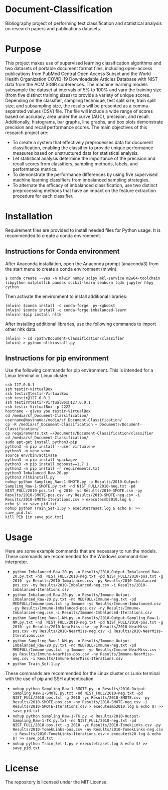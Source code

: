 # Document-Classification

Bibliography project of performing text classification and statistical analysis on research papers and publications datasets.

# Purpose
This project makes use of supervised learning classification algorithms and two datasets of portable document format files, including open-access publications from PubMed Central Open Access Subset and the World Health Organization COVID-19 Downloadable Articles Database with NIST data from the ACM  SIGIR conferences. The machine learning models subsample the dataset at intervals of 5% to 100% and vary the training size (from five distinct training sizes) to provide a variety of unique scores. Depending on the classifier, sampling technique, test split size, train split size, and subsampling size, the results will be presented as a comma-separated values (CSV) file. The file will include a wide range of scores based on accuracy, area under the curve (AUC), precision, and recall. Additionally, histograms, bar graphs, line graphs, and box plots demonstrate precision and recall performance scores. 
The main objectives of this research project are: 
* To create a system that effectively preprocesses data for document classification, enabling the classifier to provide unique performance measures based on unstructured data for statistical analysis. 
* Let statistical analysis determine the importance of the precision and recall scores from classifiers, sampling methods, labels, and performance metrics.
* To demonstrate the performance differences by using five supervised machine learning classifiers from imbalanced sampling strategies.
* To alternate the efficacy of imbalanced classification, use two distinct preprocessing methods that have an impact on the feature extraction procedure for each classifier.

# Installation
Requirement files are provided to install needed files for Python usage. It is recommended to create a conda environment. 
## Instructions for Conda environment
After Anaconda installation, open the Anaconda prompt (anaconda3) from the start menu to create a conda environment (mlwin): 

    $ conda create --yes -n mlwin numpy scipy mkl-service m2w64-toolchain libpython matplotlib pandas scikit-learn seaborn tqdm jupyter h5py cython

Then activate the environment to install additional libraries:

```$ activate mlwin
(mlwin) $conda install -c conda-forge  py-xgboost
(mlwin) $conda install -c conda-forge imbalanced-learn
(mlwin) $pip install nltk
```
After installing additional libraries, use the following commands to import other nltk data. 
```
(mlwin) > cd /path/Document-Classification/classifier
(mlwin) > python nltkinstall.py
```

## Instructions for pip environment
Use the following commands for pip environment. This is intended for a Linux terminal or Linux cluster.
```
ssh 127.0.0.1
ssh testir-VirtualBox
ssh testir@testir-VirtualBox
ssh testir@127.0.0.1
ssh testir@testir-VirtualBox@127.0.0.1
ssh testir-VirtualBox -p 2222
hostname - gives you testir-VirtualBox 
cd /media/sf_Document-Classification/
username@hostname:/media/sf_Document-Classification/
cp -R /media/sf_Document-Classification ~ Documents/Document-Classification/
cp requirements.txt ~/Documents/Document-Classification/classifier
cd /media/sf_Document-Classification/
sudo apt-get install python3-pip
python3 -m pip install --user virtualenv
python3 -m venv venv
source env/bin/activate
python3 -m pip install <package>
python3 -m pip install xgboost==1.7.1
python3 -m pip install -r requirements.txt
python3 Imbalanced_Raw-20.py
python3 nltkinstall.py
nohup python Sampling_Raw-1-SMOTE.py -o Results/2010-Output-Sampling_Raw-1-SMOTE.py.txt -nd NIST_FULL/2010-neg.txt -pd NIST_FULL/2010-pos.txt -g 2010 -yc Results/2010-SMOTE.csv -py Results/2010-SMOTE-pos.csv -ny Results/2010-SMOTE-neg.csv -i Results/2010-SMOTE-Iterations.csv > executesmb2010.log &
echo $! >> save_pid.txt
nohup python Train_Set-1.py > executetraset.log & echo $! >> save_pid.txt
kill PID [in save_pid.txt]
```

# Usage
Here are some example commands that are necessary to run the models.
These commands are recommended for the Windows command-line interpreter. 
 - `python Imbalanced_Raw-20.py -o Results/2010-Output-Imbalanced_Raw-20.py.txt -nd  NIST_FULL/2010-neg.txt -pd NIST_FULL/2010-pos.txt -g 2010 -yc Results/2010-Imbalanced.csv -py Results/2010-Imbalanced-pos.csv -ny Results/2010-Imbalanced-neg.csv -i Results/2010-Imbalanced-Iterations.csv`
 - `python Imbalanced_Raw-20.py -o Results/Immune-Output-Imbalanced_Raw-20.py.txt -nd MEDFULL/Immune-neg.txt -pd MEDFULL/Immune-pos.txt -g Immune -yc Results/Immune-Imbalanced.csv -py Results/Immune-Imbalanced-pos.csv -ny Results/Immune-Imbalanced-neg.csv -i Results/Immune-Imbalanced-Iterations.csv`<br />
 - `python Sampling_Raw-1-NM.py -o Results/2010-Output-Sampling_Raw-1-NM.py.txt -nd  NIST_FULL/2010-neg.txt -pd NIST_FULL/2010-pos.txt -g 2010 -yc Results/2010-NearMiss.csv -py Results/2010-NearMiss-pos.csv -ny Results/2010-NearMiss-neg.csv -i Results/2010-NearMiss-Iterations.csv`<br />
 - `python Sampling_Raw-1-NM.py -o Results/Immune-Output-Imbalanced_Raw-20.py.txt -nd MEDFULL/Immune-neg.txt -pd MEDFULL/Immune-pos.txt -g Immune -yc Results/Immune-NearMiss.csv -py Results/Immune-NearMiss-pos.csv -ny Results/Immune-NearMiss-neg.csv -i Results/Immune-NearMiss-Iterations.csv`
 - `python Train_Set-1.py`

These commands are recommended for the Linux cluster or Lunix terminal with the use of pip and SSH authentication.
 - `nohup python Sampling_Raw-1-SMOTE.py -o Results/2010-Output-Sampling_Raw-1-SMOTE.py.txt -nd NIST_FULL/2010-neg.txt -pd NIST_FULL/2010-pos.txt -g 2010 -yc Results/2010-SMOTE.csv -py Results/2010-SMOTE-pos.csv -ny Results/2010-SMOTE-neg.csv -i Results/2010-SMOTE-Iterations.csv > executesmo2010.log &
echo $! >> save_pid.txt`
 -  `nohup python Sampling_Raw-1-TK.py -o Results/2010-Output-Sampling_Raw-1-TK.py.txt -nd NIST_FULL/2010-neg.txt -pd NIST_FULL/2010-pos.txt -g 2010 -yc Results/2010-TomekLinks.csv -py Results/2010-TomekLinks-pos.csv -ny Results/2010-TomekLinks-neg.csv -i Results/2010-TomekLinks-Iterations.csv > executetk20.log &
echo $! >> save_pid.txt`
- `nohup python Train_Set-1.py > executetraset.log & echo $! >> save_pid.txt`


# License
The repository is licensed under the MIT License.
